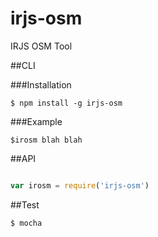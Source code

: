 # irjs-osm

IRJS OSM Tool



##CLI

###Installation

	$ npm install -g irjs-osm

###Example

	$irosm blah blah

##API

```javascript

var irosm = require('irjs-osm')


```


##Test

	$ mocha